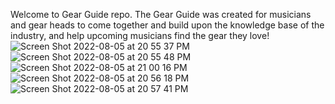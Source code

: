Welcome to Gear Guide repo.
The Gear Guide was created for musicians and gear heads to come together and build upon the knowledge base of the industry, and help upcoming musicians find the gear they love!
![Screen Shot 2022-08-05 at 20 55 37 PM](https://user-images.githubusercontent.com/98844164/183227267-2cd914d0-1649-45d2-bc4f-dea3b9170ba7.png)
![Screen Shot 2022-08-05 at 20 55 48 PM](https://user-images.githubusercontent.com/98844164/183227271-65cca0f1-d50b-458a-b7b4-e704d4c74f3c.png)
![Screen Shot 2022-08-05 at 21 00 16 PM](https://user-images.githubusercontent.com/98844164/183227406-bc7be8d5-7dac-4d18-834d-cd2d37bec884.png)
![Screen Shot 2022-08-05 at 20 56 18 PM](https://user-images.githubusercontent.com/98844164/183227274-52dbb7f5-88d8-48c8-b58f-caa7cea47b96.png)
![Screen Shot 2022-08-05 at 20 57 41 PM](https://user-images.githubusercontent.com/98844164/183227325-bfab2870-bd10-459d-9040-58d151127b7a.png)
